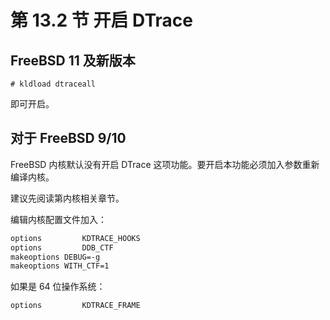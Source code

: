 # 第 13.2 节 开启 DTrace

## FreeBSD 11 及新版本

`# kldload dtraceall`

即可开启。

## 对于 FreeBSD 9/10

FreeBSD 内核默认没有开启 DTrace 这项功能。要开启本功能必须加入参数重新编译内核。

建议先阅读第内核相关章节。

编辑内核配置文件加入：

```sh
options         KDTRACE_HOOKS
options         DDB_CTF
makeoptions	DEBUG=-g
makeoptions	WITH_CTF=1
```

如果是 64 位操作系统：

```sh
options         KDTRACE_FRAME
```

